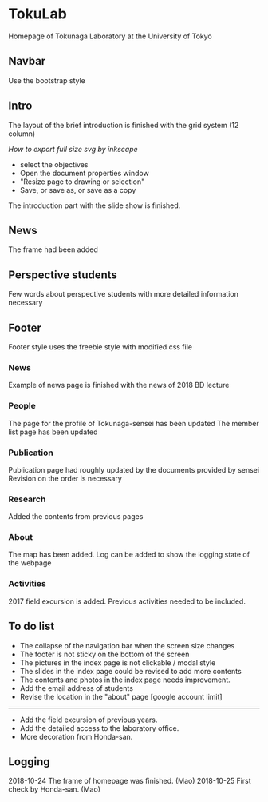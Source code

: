 # TokuLab #

<!--
Author: Mao Ouyang
Date:   2018-01-26
Email:  einooumo@hotmail.com
-->

Homepage of Tokunaga Laboratory at the University of Tokyo

## Navbar ##

Use the bootstrap style

## Intro ##

The layout of the brief introduction is finished with the grid system (12 column)

_How to export full size svg by inkscape_
+ select the objectives
+ Open the document properties window
+ "Resize page to drawing or selection"
+ Save, or save as, or save as a copy

The introduction part with the slide show is finished. 

## News ##

The frame had been added

## Perspective students ##

Few words about perspective students with more detailed information necessary

## Footer ##

Footer style uses the freebie style with modified css file


### News ###

Example of news page is finished with the news of 2018 BD lecture

### People ###

The page for the profile of Tokunaga-sensei has been updated
The member list page has been updated

### Publication  ###

Publication page had roughly updated by the documents provided by sensei
Revision on the order is necessary

### Research  ###

Added the contents from previous pages

### About  ###

The map has been added. 
Log can be added to show the logging state of the webpage

### Activities ###

2017 field excursion is added.
Previous activities needed to be included.

## To do list ##

- The collapse of the navigation bar when the screen size changes
- The footer is not sticky on the bottom of the screen
- The pictures in the index page is not clickable / modal style
- The slides in the index page could be revised to add more contents
- The contents and photos in the index page needs improvement.
- Add the email address of students
- Revise the location in the "about" page [google account limit]
- ------
- Add the field excursion of previous years.
- Add the detailed access to the laboratory office. 
- More decoration from Honda-san. 

## Logging  ##

2018-10-24    The frame of homepage was finished. (Mao)
2018-10-25    First check by Honda-san. (Mao)
